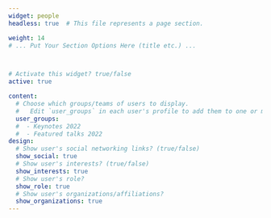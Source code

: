 ```yaml
---
widget: people
headless: true  # This file represents a page section.

weight: 14
# ... Put Your Section Options Here (title etc.) ...



# Activate this widget? true/false
active: true

content:
  # Choose which groups/teams of users to display.
  #   Edit `user_groups` in each user's profile to add them to one or more of these groups.
  user_groups:
  #  - Keynotes 2022
  #  - Featured talks 2022
design:
  # Show user's social networking links? (true/false)
  show_social: true
  # Show user's interests? (true/false)
  show_interests: true
  # Show user's role?
  show_role: true
  # Show user's organizations/affiliations?
  show_organizations: true
---
```

